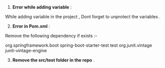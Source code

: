 1. **Error while adding variable** :

While adding variable in the project , Dont forget to unprotect the variables .

2. **Error in Pom.xml** :

Remove the following dependency if exists :-

<dependency>
<groupId>org.springframework.boot</groupId>
<artifactId>spring-boot-starter-test</artifactId>
<scope>test</scope>
<exclusions>
<exclusion>
<groupId>org.junit.vintage</groupId>
<artifactId>junit-vintage-engine</artifactId>
</exclusion>
</exclusions>
</dependency>



3. **Remove the src/test folder in the repo** . 
